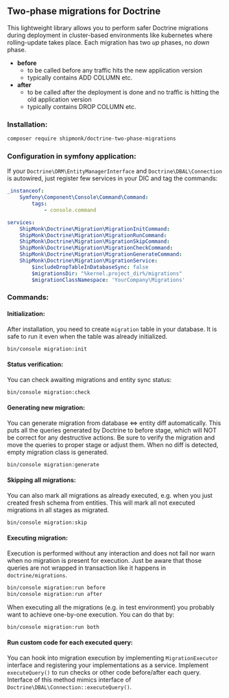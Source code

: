 ## Two-phase migrations for Doctrine
This lightweight library allows you to perform safer Doctrine migrations during deployment in cluster-based environments like kubernetes where rolling-update takes place.
Each migration has two *up* phases, no *down* phase.

- **before**
  - to be called before any traffic hits the new application version
  - typically contains ADD COLUMN etc.
- **after**
  - to be called after the deployment is done and no traffic is hitting the old application version
  - typically contains DROP COLUMN etc.

### Installation:

```sh
composer require shipmonk/doctrine-two-phase-migrations
```

### Configuration in symfony application:

If your `Doctrine\ORM\EntityManagerInterface` and `Doctrine\DBAL\Connection` is autowired, just register few services in your DIC and tag the commands:
```yml
_instanceof:
    Symfony\Component\Console\Command\Command:
        tags:
            - console.command

services:
    ShipMonk\Doctrine\Migration\MigrationInitCommand:
    ShipMonk\Doctrine\Migration\MigrationRunCommand:
    ShipMonk\Doctrine\Migration\MigrationSkipCommand:
    ShipMonk\Doctrine\Migration\MigrationCheckCommand:
    ShipMonk\Doctrine\Migration\MigrationGenerateCommand:
    ShipMonk\Doctrine\Migration\MigrationService:
        $includeDropTableInDatabaseSync: false
        $migrationsDir: "%kernel.project_dir%/migrations"
        $migrationClassNamespace: 'YourCompany\Migrations'
```

### Commands:

#### Initialization:

After installation, you need to create `migration` table in your database. It is safe to run it even when the table was already initialized.

```bash
bin/console migration:init
```

#### Status verification:

You can check awaiting migrations and entity sync status:

```bash
bin/console migration:check
```

#### Generating new migration:

You can generate migration from database <=> entity diff automatically.
This puts all the queries generated by Doctrine to before stage, which will NOT be correct for any destructive actions.
Be sure to verify the migration and move the queries to proper stage or adjust them.
When no diff is detected, empty migration class is generated.

```bash
bin/console migration:generate
```

#### Skipping all migrations:

You can also mark all migrations as already executed, e.g. when you just created fresh schema from entities.
This will mark all not executed migrations in all stages as migrated.

```bash
bin/console migration:skip
```

#### Executing migration:

Execution is performed without any interaction and does not fail nor warn when no migration is present for execution.
Just be aware that those queries are not wrapped in transaction like it happens in `doctrine/migrations`.

```bash
bin/console migration:run before
bin/console migration:run after
```

When executing all the migrations (e.g. in test environment) you probably want to achieve one-by-one execution. You can do that by:

```bash
bin/console migration:run both
```

#### Run custom code for each executed query:

You can hook into migration execution by implementing `MigrationExecutor` interface and registering your implementations as a service.
Implement `executeQuery()` to run checks or other code before/after each query.
Interface of this method mimics interface of `Doctrine\DBAL\Connection::executeQuery()`.
